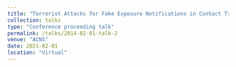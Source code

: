 ```yaml
---
title: "Terrorist Attacks for Fake Exposure Notifications in Contact Tracing Systems"
collection: talks
type: "Conference proceeding talk"
permalink: /talks/2014-02-01-talk-2
venue: "ACNS"
date: 2021-02-01
location: "Virtual"
---
```

